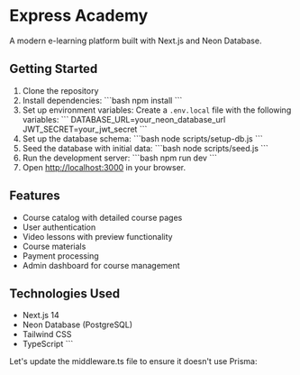 # Express Academy

A modern e-learning platform built with Next.js and Neon Database.

## Getting Started

1. Clone the repository
2. Install dependencies:
   \`\`\`bash
   npm install
   \`\`\`
3. Set up environment variables:
   Create a `.env.local` file with the following variables:
   \`\`\`
   DATABASE_URL=your_neon_database_url
   JWT_SECRET=your_jwt_secret
   \`\`\`
4. Set up the database schema:
   \`\`\`bash
   node scripts/setup-db.js
   \`\`\`
5. Seed the database with initial data:
   \`\`\`bash
   node scripts/seed.js
   \`\`\`
6. Run the development server:
   \`\`\`bash
   npm run dev
   \`\`\`
7. Open [http://localhost:3000](http://localhost:3000) in your browser.

## Features

- Course catalog with detailed course pages
- User authentication
- Video lessons with preview functionality
- Course materials
- Payment processing
- Admin dashboard for course management

## Technologies Used

- Next.js 14
- Neon Database (PostgreSQL)
- Tailwind CSS
- TypeScript
\`\`\`

Let's update the middleware.ts file to ensure it doesn't use Prisma:
